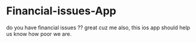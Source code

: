 # Financial-issues-App
do you have financial issues ?? great cuz me also, this ios app should help us know how poor we are.
